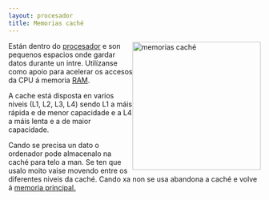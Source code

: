 ```yaml
---
layout: procesador
title: Memorias caché
---
```



   <img style="float:right" height="256px"  alt="memorias caché" src="/imaxes/cache.jpg" width="256px">

Están dentro do [procesador]({{site.url}}/procesador/02CPU) e son pequenos espacios onde gardar datos durante un intre. Utilízanse como apoio para acelerar os accesos da CPU á memoria [RAM]({{site.url}}/memoria/09RAM).

 A cache está disposta en varios niveis (L1, L2, L3, L4) sendo L1 a máis rápida e de menor capacidade e a L4 a máis lenta e a de maior capacidade.

Cando se precisa un dato o ordenador pode almacenalo na caché para telo a man. Se ten que usalo moito vaise movendo entre os diferentes niveis da caché. Cando xa non se usa abandona a caché e volve á [memoria principal.]({{site.url}}/memoria/09RAM)
